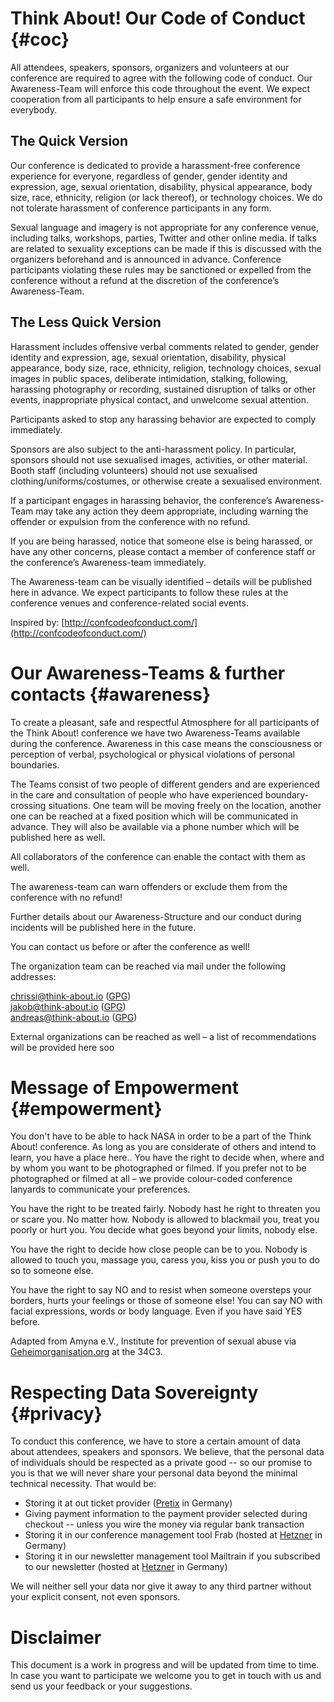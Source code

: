 # Think About! Our Code of Conduct {#coc}

All attendees, speakers, sponsors, organizers and volunteers at our conference
are required to agree with the following code of conduct. Our Awareness-Team
will enforce this code throughout the event. We expect cooperation from all
participants to help ensure a safe environment for everybody.

## The Quick Version

Our conference is dedicated to provide a harassment-free conference experience
for everyone, regardless of gender, gender identity and expression, age, sexual
orientation, disability, physical appearance, body size, race, ethnicity,
religion (or lack thereof), or technology choices. We do not tolerate
harassment of conference participants in any form.

Sexual language and imagery is not appropriate for any conference venue,
including talks, workshops, parties, Twitter and other online media.  If talks
are related to sexuality exceptions can be made if this is discussed with the
organizers beforehand and is announced in advance.  Conference participants
violating these rules may be sanctioned or expelled from the conference without
a refund at the discretion of the conference’s Awareness-Team.

## The Less Quick Version

Harassment includes offensive verbal comments related to gender, gender
identity and expression, age, sexual orientation, disability, physical
appearance, body size, race, ethnicity, religion, technology choices, sexual
images in public spaces, deliberate intimidation, stalking, following,
harassing photography or recording, sustained disruption of talks or other
events, inappropriate physical contact, and unwelcome sexual attention.

Participants asked to stop any harassing behavior are expected to comply immediately.

Sponsors are also subject to the anti-harassment policy. In particular,
sponsors should not use sexualised images, activities, or other material. Booth
staff (including volunteers) should not use sexualised
clothing/uniforms/costumes, or otherwise create a sexualised environment.

If a participant engages in harassing behavior, the conference’s Awareness-Team
may take any action they deem appropriate, including warning the offender or
expulsion from the conference with no refund.

If you are being harassed, notice that someone else is being harassed, or have
any other concerns, please contact a member of conference staff or the
conference’s Awareness-team immediately.

The Awareness-team can be visually identified – details will be published here
in advance.  We expect participants to follow these rules at the conference
venues and conference-related social events.

Inspired by: [http://confcodeofconduct.com/](http://confcodeofconduct.com/)

# Our Awareness-Teams & further contacts {#awareness}

To create a pleasant, safe and respectful Atmosphere for all participants of
the Think About!  conference we have two Awareness-Teams available during the
conference.  Awareness in this case means the consciousness or perception of
verbal, psychological or physical violations of personal boundaries.

The Teams consist of two people of different genders and are experienced in the
care and consultation of people who have experienced boundary-crossing
situations.  One team will be moving freely on the location, another one can be
reached at a fixed position which will be communicated in advance. They will
also be available via a phone number which will be published here as well.

All collaborators of the conference can enable the contact with them as well.

The awareness-team can warn offenders or exclude them from the conference with
no refund!

Further details about our Awareness-Structure and our conduct during incidents
will be published here in the future.

You can contact us before or after the conference as well!

The organization team can be reached via mail under the following addresses:

[chrissi@think-about.io](mailto:chrissi@think-about.io) ([GPG](/assets/chrissi.asc))  
[jakob@think-about.io](mailto:jakob@think-about.io) ([GPG](/assets/jakob.asc))  
[andreas@think-about.io](mailto:andreas@think-about.io) ([GPG](/assets/andreas.asc))  

External organizations can be reached as well – a list of recommendations will
be provided here soo

# Message of Empowerment {#empowerment}

You don't have to be able to hack NASA in order to be a part of the Think
About! conference. As long as you are considerate of others and intend to
learn, you have a place here..  You have the right to decide when, where and by
whom you want to be photographed or filmed.  If you prefer not to be
photographed or filmed at all – we provide colour-coded conference lanyards to
communicate your preferences.

You have the right to be treated fairly. Nobody hast he right to threaten you
or scare you. No matter how. Nobody is allowed to blackmail you, treat you
poorly or hurt you. You decide what goes beyond your limits, nobody else.

You have the right to decide how close people can be to you. Nobody is allowed
to touch you, massage you, caress you, kiss you or push you to do so to someone
else.

You have the right to say NO and to resist when someone oversteps your borders,
hurts your feelings or those of someone else! You can say NO with facial
expressions, words or body language. Even if you have said YES before.

Adapted from Amyna e.V., Institute for prevention of sexual abuse via
[Geheimorganisation.org](http://diversity.geheim.org/) at the 34C3. 

# Respecting Data Sovereignty {#privacy}

To conduct this conference, we have to store a certain amount of data about
attendees, speakers and sponsors. We believe, that the personal data of
individuals should be respected as a private good -- so our promise to you is
that we will never share your personal data beyond the minimal technical
necessity. That would be:

* Storing it at out ticket provider ([Pretix](https://pretix.eu) in Germany)
* Giving payment information to the payment provider selected during checkout
  -- unless you wire the money via regular bank transaction
* Storing it in our conference management tool Frab (hosted at
  [Hetzner](https://hetzner.de) in Germany)
* Storing it in our newsletter management tool Mailtrain if you subscribed to
  our newsletter (hosted at [Hetzner](https://hetzner.de) in Germany)

We will neither sell your data nor give it away to any third partner without
your explicit consent, not even sponsors.

# Disclaimer

This document is a work in progress and will be updated from time to time.  In
case you want to participate we welcome you to get in touch with us and send us
your feedback or your suggestions.
